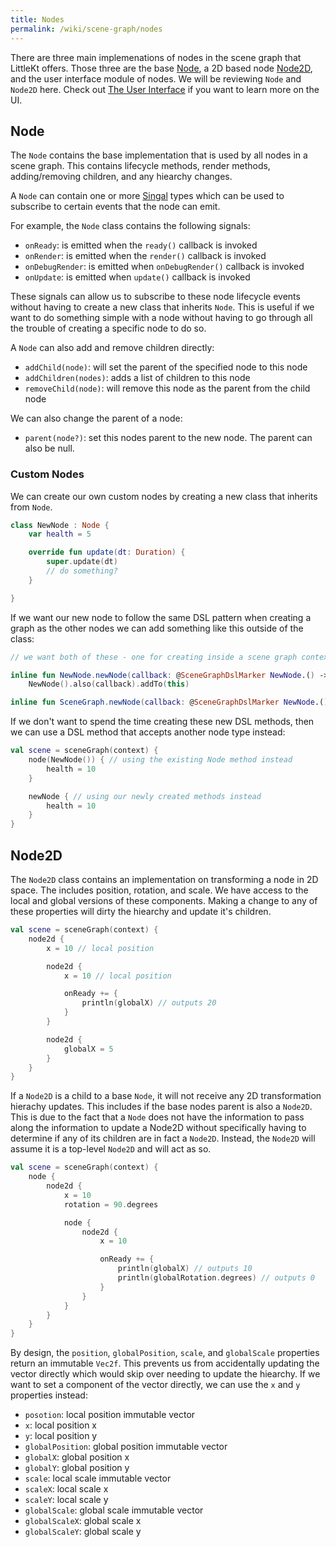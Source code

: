 ```yaml
---
title: Nodes
permalink: /wiki/scene-graph/nodes
---
```


There are three main implemenations of nodes in the scene graph that LittleKt offers. Those three are the base [Node](https://github.com/littlektframework/littlekt/blob/master/core/src/commonMain/kotlin/com/lehaine/littlekt/graph/node/Node.kt), a 2D based node [Node2D](https://github.com/littlektframework/littlekt/blob/master/core/src/commonMain/kotlin/com/lehaine/littlekt/graph/node/node2d/Node2D.kt), and the user interface module of nodes. We will be reviewing `Node` and `Node2D` here. Check out [The User Interface](/wiki/ui/the-user-interface) if you want to learn more on the UI.

## Node

The `Node` contains the base implementation that is used by all nodes in a scene graph. This contains lifecycle methods, render methods, adding/removing children, and any hiearchy changes.

A `Node` can contain one or more [Singal](https://github.com/littlektframework/littlekt/blob/master/core/src/commonMain/kotlin/com/lehaine/littlekt/util/signals.kt) types which can be used to subscribe to certain events that the node can emit.

For example, the `Node` class contains the following signals:

-   `onReady`: is emitted when the `ready()` callback is invoked
-   `onRender`: is emitted when the `render()` callback is invoked
-   `onDebugRender`: is emitted when `onDebugRender()` callback is invoked
-   `onUpdate`: is emitted when `update()` callback is invoked

These signals can allow us to subscribe to these node lifecycle events without having to create a new class that inherits `Node`. This is useful if we want to do something simple with a node without having to go through all the trouble of creating a specific node to do so.

A `Node` can also add and remove children directly:

-   `addChild(node)`: will set the parent of the specified node to this node
-   `addChildren(nodes)`: adds a list of children to this node
-   `removeChild(node)`: will remove this node as the parent from the child node

We can also change the parent of a node:

-   `parent(node?)`: set this nodes parent to the new node. The parent can also be null.

### Custom Nodes

We can create our own custom nodes by creating a new class that inherits from `Node`.

```kotlin
class NewNode : Node {
    var health = 5

    override fun update(dt: Duration) {
        super.update(dt)
        // do something?
    }

}
```

If we want our new node to follow the same DSL pattern when creating a graph as the other nodes we can add something like this outside of the class:

```kotlin
// we want both of these - one for creating inside a scene graph context and the other inside a node context

inline fun NewNode.newNode(callback: @SceneGraphDslMarker NewNode.() -> Unit = {}) =
    NewNode().also(callback).addTo(this)

inline fun SceneGraph.newNode(callback: @SceneGraphDslMarker NewNode.() -> Unit = {}) = root.newNode(callback)
```

If we don't want to spend the time creating these new DSL methods, then we can use a DSL method that accepts another node type instead:

```kotlin
val scene = sceneGraph(context) {
    node(NewNode()) { // using the existing Node method instead
        health = 10
    }

    newNode { // using our newly created methods instead
        health = 10
    }
}
```

## Node2D

The `Node2D` class contains an implementation on transforming a node in 2D space. The includes position, rotation, and scale. We have access to the local and global versions of these components. Making a change to any of these properties will dirty the hiearchy and update it's children.

```kotlin
val scene = sceneGraph(context) {
    node2d {
        x = 10 // local position

        node2d {
            x = 10 // local position

            onReady += {
                println(globalX) // outputs 20
            }
        }

        node2d {
            globalX = 5
        }
    }
}
```

If a `Node2D` is a child to a base `Node`, it will not receive any 2D transformation hierachy updates. This includes if the base nodes parent is also a `Node2D`. This is due to the fact that a `Node` does not have the information to pass along the information to update a Node2D without specifically having to determine if any of its children are in fact a `Node2D`. Instead, the `Node2D` will assume it is a top-level `Node2D` and will act as so.

```kotlin
val scene = sceneGraph(context) {
    node {
        node2d {
            x = 10
            rotation = 90.degrees

            node {
                node2d {
                    x = 10

                    onReady += {
                        println(globalX) // outputs 10
                        println(globalRotation.degrees) // outputs 0
                    }
                }
            }
        }
    }
}
```

By design, the `position`, `globalPosition`, `scale`, and `globalScale` properties return an immutable `Vec2f`. This prevents us from accidentally updating the vector directly which would skip over needing to update the hiearchy. If we want to set a component of the vector directly, we can use the `x` and `y` properties instead:

-   `posotion`: local position immutable vector
-   `x`: local position x
-   `y`: local position y
-   `globalPosition`: global position immutable vector
-   `globalX`: global position x
-   `globalY`: global position y
-   `scale`: local scale immutable vector
-   `scaleX`: local scale x
-   `scaleY`: local scale y
-   `globalScale`: global scale immutable vector
-   `globalScaleX`: global scale x
-   `globalScaleY`: global scale y
